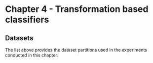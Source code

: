 # Chapter 4 - Transformation based classifiers 

## Datasets
The list above provides the dataset partitions used in the experiments conducted in this chapter.
